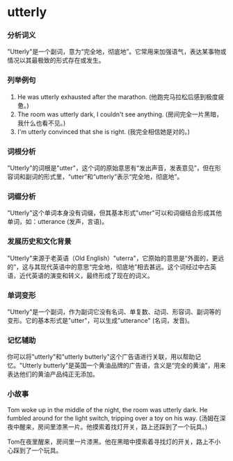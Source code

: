 # utterly

### 分析词义

  

"Utterly"是一个副词，意为“完全地，彻底地”。它常用来加强语气，表达某事物或情况以其最极致的形式存在或发生。

  

### 列举例句

  

1.  He was utterly exhausted after the marathon. (他跑完马拉松后感到极度疲惫。)
2.  The room was utterly dark, I couldn't see anything. (房间完全一片黑暗，我什么也看不见。)
3.  I'm utterly convinced that she is right. (我完全相信她是对的。)

  

### 词根分析

  

"Utterly"的词根是"utter"，这个词的原始意思有“发出声音，发表意见”，但在形容词和副词的形式里，“utter”和“utterly”表示“完全地，彻底地”。

  

### 词缀分析

  

"Utterly"这个单词本身没有词缀，但其基本形式"utter"可以和词缀结合形成其他单词，如：utterance (发声，言语)。

  

### 发展历史和文化背景

  

"Utterly"来源于老英语（Old English）"uterra"，它原始的意思是“外面的，更远的”，这与其现代英语中的意思“完全地，彻底地”相去甚远。这个词经过中古英语，近代英语的演变和转义，最终形成了现在的词义。

  

### 单词变形

  

"Utterly"是一个副词，作为副词它没有名词、单复数、动词、形容词、副词等的变形。它的基本形式是"utter"，可以生成"utterance" (名词，发音)。

  

### 记忆辅助

  

你可以将"utterly"和"utterly butterly"这个广告语进行关联，用以帮助记忆。"Utterly butterly"是英国一个黄油品牌的广告语，含义是“完全的黄油”，用来表达他们的黄油产品纯正无添加。

  

### 小故事

  

Tom woke up in the middle of the night, the room was utterly dark. He fumbled around for the light switch, tripping over a toy on his way. (汤姆在深夜中醒来，房间里漆黑一片。他摸索着找灯开关，路上还踩到了一个玩具。)

  

Tom在夜里醒来，房间里一片漆黑。他在黑暗中摸索着寻找灯的开关，路上不小心踩到了一个玩具。
